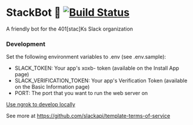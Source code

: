 # StackBot 🤖 [![Build Status](https://travis-ci.org/tbywong/stackbot.svg?branch=master)](https://travis-ci.org/tbywong/stackbot)
A friendly bot for the 401[stac]Ks Slack organization

### Development
Set the following environment variables to .env (see .env.sample):
* SLACK_TOKEN: Your app's xoxb- token (available on the Install App page)
* SLACK_VERIFICATION_TOKEN: Your app's Verification Token (available on the Basic Information page)
* PORT: The port that you want to run the web server on

[Use ngrok to develop locally](https://api.slack.com/tutorials/tunneling-with-ngrok)

See more at https://github.com/slackapi/template-terms-of-service
